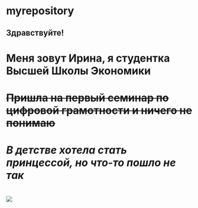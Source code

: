 # myrepository
## Здравствуйте!
# Меня зовут Ирина, я студентка Высшей Школы Экономики
# ~~Пришла на первый семинар по цифровой грамотности и ничего не понимаю~~
# *В детстве хотела стать принцессой, но что-то пошло не так*
# ![](https://github.com/xristi4irina/myrepository/blob/master/1383542369_362456423.jpg?raw=true)

